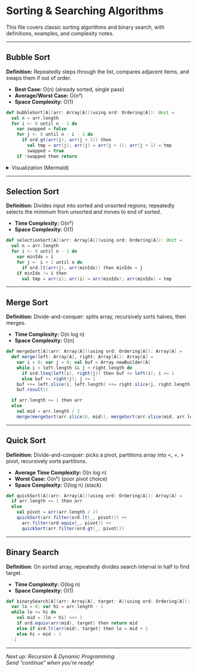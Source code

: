 # Sorting & Searching Algorithms

This file covers classic sorting algorithms and binary search, with definitions, examples, and complexity notes.

---

## Bubble Sort

**Definition:** Repeatedly steps through the list, compares adjacent items, and swaps them if out of order.

- **Best Case:** O(n) (already sorted, single pass)  
- **Average/Worst Case:** O(n²)  
- **Space Complexity:** O(1)

```scala
def bubbleSort[A](arr: Array[A])(using ord: Ordering[A]): Unit =
  val n = arr.length
  for i <- 0 until n - 1 do
    var swapped = false
    for j <- 0 until n - i - 1 do
      if ord.gt(arr(j), arr(j + 1)) then
        val tmp = arr(j); arr(j) = arr(j + 1); arr(j + 1) = tmp
        swapped = true
    if !swapped then return
```

<details>
<summary>Visualization (Mermaid)</summary>

```mermaid
sequenceDiagram
  participant A as arr[0]
  participant B as arr[1]
  A-->>B: compare
  alt out of order
    B-->>A: swap
  end
```
</details>

---

## Selection Sort

**Definition:** Divides input into sorted and unsorted regions; repeatedly selects the minimum from unsorted and moves to end of sorted.

- **Time Complexity:** O(n²)  
- **Space Complexity:** O(1)

```scala
def selectionSort[A](arr: Array[A])(using ord: Ordering[A]): Unit =
  val n = arr.length
  for i <- 0 until n - 1 do
    var minIdx = i
    for j <- i + 1 until n do
      if ord.lt(arr(j), arr(minIdx)) then minIdx = j
    if minIdx != i then
      val tmp = arr(i); arr(i) = arr(minIdx); arr(minIdx) = tmp
```

---

## Merge Sort

**Definition:** Divide-and-conquer: splits array, recursively sorts halves, then merges.

- **Time Complexity:** O(n log n)  
- **Space Complexity:** O(n)

```scala
def mergeSort[A](arr: Array[A])(using ord: Ordering[A]): Array[A] =
  def merge(left: Array[A], right: Array[A]): Array[A] =
    var i = 0; var j = 0; val buf = Array.newBuilder[A]
    while i < left.length && j < right.length do
      if ord.lteq(left(i), right(j)) then buf += left(i); i += 1
      else buf += right(j); j += 1
    buf ++= left.slice(i, left.length) ++= right.slice(j, right.length)
    buf.result()

  if arr.length <= 1 then arr
  else
    val mid = arr.length / 2
    merge(mergeSort(arr.slice(0, mid)), mergeSort(arr.slice(mid, arr.length)))
```

---

## Quick Sort

**Definition:** Divide-and-conquer: picks a pivot, partitions array into <, =, > pivot, recursively sorts partitions.

- **Average Time Complexity:** O(n log n)  
- **Worst Case:** O(n²) (poor pivot choice)  
- **Space Complexity:** O(log n) (stack)

```scala
def quickSort[A](arr: Array[A])(using ord: Ordering[A]): Array[A] =
  if arr.length <= 1 then arr
  else
    val pivot = arr(arr.length / 2)
    quickSort(arr.filter(ord.lt(_, pivot))) ++
      arr.filter(ord.equiv(_, pivot)) ++
      quickSort(arr.filter(ord.gt(_, pivot)))
```

---

## Binary Search

**Definition:** On sorted array, repeatedly divides search interval in half to find target.

- **Time Complexity:** O(log n)  
- **Space Complexity:** O(1)

```scala
def binarySearch[A](arr: Array[A], target: A)(using ord: Ordering[A]): Int =
  var lo = 0; var hi = arr.length - 1
  while lo <= hi do
    val mid = (lo + hi) >>> 1
    if ord.equiv(arr(mid), target) then return mid
    else if ord.lt(arr(mid), target) then lo = mid + 1
    else hi = mid - 1
  -1
```

---

*Next up: Recursion & Dynamic Programming.*  
*Send “continue” when you’re ready!*  
